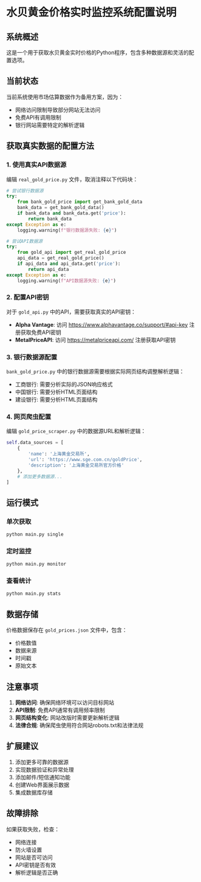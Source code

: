 # 水贝黄金价格实时监控系统配置说明

## 系统概述

这是一个用于获取水贝黄金实时价格的Python程序，包含多种数据源和灵活的配置选项。

## 当前状态

当前系统使用市场估算数据作为备用方案，因为：
- 网络访问限制导致部分网站无法访问
- 免费API有调用限制
- 银行网站需要特定的解析逻辑

## 获取真实数据的配置方法

### 1. 使用真实API数据源

编辑 `real_gold_price.py` 文件，取消注释以下代码块：

```python
# 尝试银行数据源
try:
    from bank_gold_price import get_bank_gold_data
    bank_data = get_bank_gold_data()
    if bank_data and bank_data.get('price'):
        return bank_data
except Exception as e:
    logging.warning(f"银行数据源失败: {e}")

# 尝试API数据源
try:
    from gold_api import get_real_gold_price
    api_data = get_real_gold_price()
    if api_data and api_data.get('price'):
        return api_data
except Exception as e:
    logging.warning(f"API数据源失败: {e}")
```

### 2. 配置API密钥

对于 `gold_api.py` 中的API，需要获取真实的API密钥：

- **Alpha Vantage**: 访问 https://www.alphavantage.co/support/#api-key 注册获取免费API密钥
- **MetalPriceAPI**: 访问 https://metalpriceapi.com/ 注册获取API密钥

### 3. 银行数据源配置

`bank_gold_price.py` 中的银行数据源需要根据实际网页结构调整解析逻辑：

- 工商银行: 需要分析实际的JSON响应格式
- 中国银行: 需要分析HTML页面结构
- 建设银行: 需要分析HTML页面结构

### 4. 网页爬虫配置

编辑 `gold_price_scraper.py` 中的数据源URL和解析逻辑：

```python
self.data_sources = [
    {
        'name': '上海黄金交易所',
        'url': 'https://www.sge.com.cn/goldPrice',
        'description': '上海黄金交易所官方价格'
    },
    # 添加更多数据源...
]
```

## 运行模式

### 单次获取
```bash
python main.py single
```

### 定时监控
```bash
python main.py monitor
```

### 查看统计
```bash
python main.py stats
```

## 数据存储

价格数据保存在 `gold_prices.json` 文件中，包含：
- 价格数值
- 数据来源
- 时间戳
- 原始文本

## 注意事项

1. **网络访问**: 确保网络环境可以访问目标网站
2. **API限制**: 免费API通常有调用频率限制
3. **网页结构变化**: 网站改版时需要更新解析逻辑
4. **法律合规**: 确保爬虫使用符合网站robots.txt和法律法规

## 扩展建议

1. 添加更多可靠的数据源
2. 实现数据验证和异常处理
3. 添加邮件/短信通知功能
4. 创建Web界面展示数据
5. 集成数据库存储

## 故障排除

如果获取失败，检查：
- 网络连接
- 防火墙设置
- 网站是否可访问
- API密钥是否有效
- 解析逻辑是否正确
